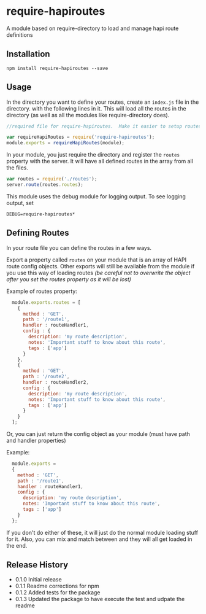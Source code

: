 # require-hapiroutes

A module based on require-directory to load and manage hapi route definitions

## Installation

  ```
  npm install require-hapiroutes --save
  ```
## Usage

In the directory you want to define your routes, create an ```index.js``` file in the directory.  with the following lines in it.  This will load all the routes in the directory (as well as all the modules like require-directory does).

```javascript
//required file for require-hapiroutes.  Make it easier to setup routes to js files

var requireHapiRoutes = require('require-hapiroutes');
module.exports = requireHapiRoutes(module);
```

In your module, you just require the directory and register the ```routes``` property with the server.  It will have all defined routes in the array from all the files.

```javascript
var routes = require('./routes');
server.route(routes.routes);
```

This module uses the debug module for logging output.  To see logging output, set
 ```
 DEBUG=require-hapiroutes*
 ```
## Defining Routes

In your route file you can define the routes in a few ways.

Export a property called ```routes``` on your module that is an array of HAPI route config objects.  Other exports will still be available from the
module if you use this way of loading routes *(be careful not to overwrite the object after you set the routes property as it will be lost)*

Example of routes property:
```javascript
  module.exports.routes = [
    {
      method : 'GET',
      path : '/route1',
      handler : routeHandler1,
      config : {
        description: 'my route description',
        notes: 'Important stuff to know about this route',
        tags : ['app']
      }
    },
    {
      method : 'GET',
      path : '/route2',
      handler : routeHandler2,
      config : {
        description: 'my route description',
        notes: 'Important stuff to know about this route',
        tags : ['app']
      }
    }
  ];
```

Or, you can just return the config object as your module (must have path and handler properties)

Example:
```javascript
  module.exports =
  {
    method : 'GET',
    path : '/route1',
    handler : routeHandler1,
    config : {
      description: 'my route description',
      notes: 'Important stuff to know about this route',
      tags : ['app']
    }
  };
```

If you don't do either of these, it will just do the normal module loading stuff for it.  Also, you can mix and match between and they will all get loaded in the end.

## Release History

* 0.1.0 Initial release
* 0.1.1 Readme corrections for npm
* 0.1.2 Added tests for the package
* 0.1.3 Updated the package to have execute the test and udpate the readme
